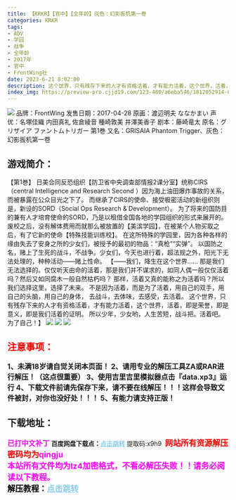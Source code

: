 ```yaml
---
title: 【KRKR】【官中】【全年龄】灰色：幻影扳机第一卷
categories: KRKR
tags:
- ADV
- 学园
- 战争
- 全年龄
- 2017年
- 官中
- FrontWing社
date: 2023-6-21 8:02:00
description: 这个世界，只有残存下来的人才有资格活着，才有能力活着，这个世界，活着，即是荣誉，即是意义，即是我们活着的证明。所以少年，少女哟，人生苦短，战斗把。活着吧。为了自己！】
index_img: https://preview-pro.cjjd19.com/123-480/a6eba546/1812052914-0/a6eba54642607c92f4e76112f8fbcde0?v=2&t=1679448609&s=ff72270f414cbab209cbb15cdff3e4f2&filename=Snipaste_2023-03-21_06-03-03.webp
---
```

![](https://preview-pro.cjjd19.com/123-480/a6eba546/1812052914-0/a6eba54642607c92f4e76112f8fbcde0?v=2&t=1679448609&s=ff72270f414cbab209cbb15cdff3e4f2&filename=Snipaste_2023-03-21_06-03-03.webp)
品牌：FrontWing
发售日期：2017-04-28
原画：渡辺明夫 ななかまい
声优：名塚佳織 内田真礼 佐倉綾音 種崎敦美 井澤美香子
剧本：藤崎竜太
原名：グリザイア ファントムトリガー 第1巻
又名：GRISAIA Phantom Trigger、灰色：幻影扳机第一卷

## 游戏简介：
【第1巻】
日美合同反恐组织【防卫省中央调查部情报2课分室】统称CIRS（central Intelligence and Research Second ）因为海上油田爆炸事故的关系，而被暴露在公众目光之下了。
而继承了CIRS的使命、接受极密活动的新组织则是，新设的SORD（Social Ops Research & Development）。
为了将来的国防目的兼有人才培育使命的SORD，乃是以租借全国各地的学园组织的形式来展开的。
废校之后，没有解体费用而就那么被放置的【美滨学园】，在被某个人物买取之后，有了它新的使命【特殊技能训练校】。
在这所特殊的学园里，因为各种各样的缘由失去了安身之所的少女们，被授予的最初的物品：“真枪”“实弹”。
以国防之名，赌上了生死的战斗，不战争。少女们，今天也进行着，超法规之外，阳光下无法处理的，种种活动——赌上性命。
【——我们，降生在这个世界……
那是我们无法选择的。仅仅听天由命的活着，那是我们并不谋求的，如同人偶一般仅仅活着吗？然后又如同腐木一般自然枯朽吗？
那样，活着又真的能称之为活着吗？所以我们选择这里，选择了未来。
不是因为活着，而是为了活着，用自己的双手，用自己的头脑，用自己的身体，
去战斗，去体味，去感受，去活着。
这个世界，只有残存下来的人才有资格活着，才有能力活着，这个世界，活着，即是荣誉，即是意义，即是我们活着的证明。
所以少年，少女哟，人生苦短，战斗把。活着吧。为了自己！】
![](https://preview-pro.cjjd19.com/123-743/217c3d60/1812052914-0/217c3d60d35a5be581d9a66cb61502e7?v=2&t=1679448609&s=5a61f1cf92c81108d1dd057214d1e098&filename=Snipaste_2023-03-21_06-03-20.webp)
![](https://preview-pro.cjjd19.com/123-182/ae61cb76/1812052914-0/ae61cb768da67ad21392f25704b28cb6?v=2&t=1679448609&s=fe480bd32b30756b8b0c34704f3d6e4e&filename=Snipaste_2023-03-21_06-03-56.webp)
![](https://preview-pro.cjjd19.com/123-433/6b94ebe2/1812052914-0/6b94ebe27005ef3ed32dafa486b025b1?v=2&t=1679448609&s=b32a5d3129888dcf22750820ade84505&filename=Snipaste_2023-03-21_06-03-46.webp)





## <font color=#FF0000 >注意事项：</font>
<font size=3><b>1、未满18岁请自觉关闭本页面！
2、请用专业的解压工具ZA或RAR进行解压！（这点很重要）
3、使用吉里吉里模拟器点击『data.xp3』运行
4、下载文件前请先保存下来，请不要在线解压！！！这样会导致文件被封，对你也没好处！！！
5、有能力请支持正版！</b></font>

## 下载地址：
<font color=#FF00FF size=3><b>已打中文补丁</b></font>
<b>百度网盘下载点：</b><a href="https://pan.baidu.com/s/1zuZsKtnerWRu5yRuoDGDHQ?pwd=x9h9" style="color: #87CEEB;"><b>点击跳转</b></a> 提取码:x9h9
<a style="padding: 0" href="https://post.qingju.org/AD/"><img style="max-width:100%" src="https://img.acgus.top/i/2024/07/478f689b8021d8d499ab43d21acf137a.gif" alt=""></a>
<b><font color=#FF0000 size=4>网站所有资源解压密码均为</b></font><b><font color=#FF00FF size=4>qingju</font><font color=#FF0000 ></font></b><br><b><font color=#FF00FF size=4>本站所有文件均为lz4加密格式，不看必解压失败！！请务必阅读以下教程。</b></font><br><b><font color=#000 size=4>解压教程：</b><a href="https://post.qingju.org/tutorial/000/" style="color: #87CEEB;"><b>点击跳转</b></a>